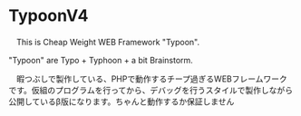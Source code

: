 # TypoonV4

　This is Cheap Weight WEB Framework "Typoon".
 
 "Typoon" are Typo + Typhoon + a bit Brainstorm.

　暇つぶしで製作している、PHPで動作するチープ過ぎるWEBフレームワークです。仮組のプログラムを行ってから、デバッグを行うスタイルで製作しながら公開しているβ版になります。ちゃんと動作するか保証しません
